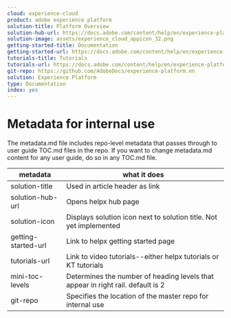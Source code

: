 ```yaml
---
cloud: experience-cloud
product: adobe experience platform
solution-title: Platform Overview
solution-hub-url: https://docs.adobe.com/content/help/en/experience-platform/landing/home.html
solution-image: assets/experience_cloud_appicon_32.png
getting-started-title: Documentation
getting-started-url: https://docs.adobe.com/content/help/en/experience-platform/landing/documentation/overview.html
tutorials-title: Tutorials
tutorials-url: https://docs.adobe.com/content/help/en/experience-platform/tutorials/home.html
git-repo: https://github.com/AdobeDocs/experience-platform.en
solution: Experience Platform
type: Documentation
index: yes
---
```


# Metadata for internal use

The metadata.md file includes repo-level metadata that passes through to user guide TOC.md files in the repo. If you want to change metadata.md content for any user guide, do so in any TOC.md file.

| metadata | what it does |
|--- |--- |
| solution-title | Used in article header as link |
| solution-hub-url | Opens helpx hub page |
| solution-icon | Displays solution icon next to solution title. Not yet implemented |
| getting-started-url | Link to helpx getting started page |
| tutorials-url | Link to video tutorials--either helpx tutorials or KT tutorials |
| mini-toc-levels | Determines the number of heading levels that appear in right rail. default is 2 |
| git-repo | Specifies the location of the master repo for internal use |

